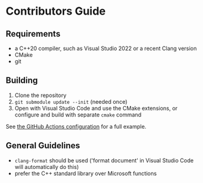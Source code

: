 # Contributors Guide

## Requirements

- a C++20 compiler, such as Visual Studio 2022 or a recent Clang version
- CMake
- git

## Building

1. Clone the repository
2. `git submodule update --init` (needed once)
3. Open with Visual Studio Code and use the CMake extensions, or configure and build with separate `cmake` command

See [the GitHub Actions configuration](../.github/workflows/ci.yml) for a full example.

## General Guidelines

- `clang-format` should be used ('format document' in Visual Studio Code will automatically do this)
- prefer the C++ standard library over Microsoft functions
